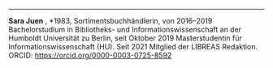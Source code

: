 ---
**Sara Juen** , *1983, Sortimentsbuchhändlerin, von 2016–2019 Bachelorstudium in Bibliotheks- und Informationswissenschaft an der Humboldt Universität zu Berlin, seit Oktober 2019 Masterstudentin für Informationswissenschaft (HU). Seit 2021 Mitglied der LIBREAS Redaktion. 
ORCID: https://orcid.org/0000-0003-0725-8592